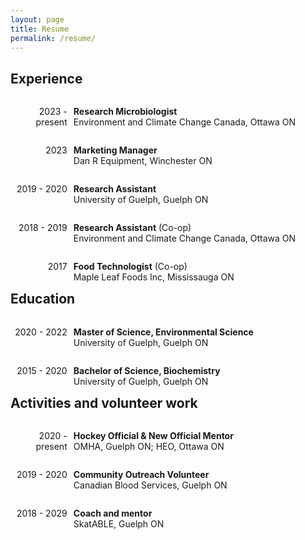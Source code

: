 ```yaml
---
layout: page
title: Resume
permalink: /resume/
---
```

<style>
/* Create two unequal columns that floats next to each other */
.column {
  float: left;
}
.left {
  width: 18%;
  text-align: right;
  margin-right: 2%;
}
.right {
  width: 80%;
}
</style>
## Experience

<div class="row"><div class="column left">
  <p>2023 - present</p>
</div><div class="column right">
  <p><b>Research Microbiologist</b><br>
  Environment and Climate Change Canada, Ottawa ON</p>
</div></div>

<div class="row"><div class="column left">
  <p>2023</p>
</div><div class="column right">
  <p><b>Marketing Manager</b><br>
  Dan R Equipment, Winchester ON</p>
</div></div>

<div class="row"><div class="column left">
  <p>2019 - 2020</p>
</div><div class="column right">
  <p><b>Research Assistant</b><br>
  University of Guelph, Guelph ON</p>
</div></div>

<div class="row"><div class="column left">
  <p>2018 - 2019</p>
</div><div class="column right">
  <p><b>Research Assistant</b> (Co-op)<br>
  Environment and Climate Change Canada, Ottawa ON</p>
</div></div>

<div class="row"><div class="column left">
  <p>2017</p>
</div><div class="column right">
  <p><b>Food Technologist</b> (Co-op)<br>
  Maple Leaf Foods Inc, Mississauga ON</p>
</div></div>

## Education

<div class="row"><div class="column left">
  <p>2020 - 2022</p>
</div><div class="column right">
  <p><b>Master of Science, Environmental Science</b><br>
  University of Guelph, Guelph ON</p>
</div></div>

<div class="row"><div class="column left">
  <p>2015 - 2020</p>
</div><div class="column right">
  <p><b>Bachelor of Science, Biochemistry</b><br>
  University of Guelph, Guelph ON</p>
</div></div>

## Activities and volunteer work

<div class="row"><div class="column left">
  <p>2020 - present</p>
</div><div class="column right">
  <p><b>Hockey Official & New Official Mentor</b><br>
  OMHA, Guelph ON; HEO, Ottawa ON</p>
</div></div>

<div class="row"><div class="column left">
  <p>2019 - 2020</p>
</div><div class="column right">
  <p><b>Community Outreach Volunteer</b><br>
  Canadian Blood Services, Guelph ON</p>
</div></div>

<div class="row"><div class="column left">
  <p>2018 - 2029</p>
</div><div class="column right">
  <p><b>Coach and mentor</b><br>
  SkatABLE, Guelph ON</p>
</div></div>